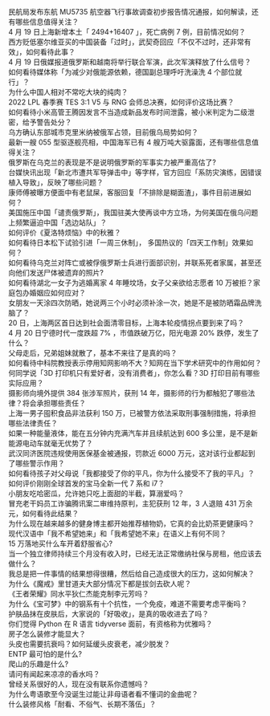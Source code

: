民航局发布东航 MU5735 航空器飞行事故调查初步报告情况通报，如何解读，还有哪些信息值得关注？  
4 月 19 日上海新增本土「 2494+16407 」，死亡病例 7 例，目前情况如何？  
西方贬低塞尔维亚买的中国装备「过时」，武契奇回应「不仅不过时，还非常有效」，如何看待此事？  
4 月 19 日俄媒报道俄罗斯和越南将举行联合军演，此次军演释放了什么信号？  
如何看待媒体称「为减少对俄能源依赖，德国副总理呼吁洗澡洗 4 个部位就行」？  
为什么中国人相对不常吃大块的纯肉？  
2022 LPL 春季赛 TES 3:1 V5 与 RNG 会师总决赛，如何评价这场比赛？  
如何看待小米高管王腾因发言不当造成新品发布时间泄露，被小米判定为二级泄密，给予警告处分？  
乌方确认东部城市克里米纳被俄军占领，目前俄乌局势如何？  
最新一艘 055 型驱逐舰亮相，中国海军已有 4 艘万吨大驱露面，还有哪些信息值得关注？  
俄罗斯在乌克兰的表现是不是说明俄罗斯的军事实力被严重高估了?  
台媒快讯出现「新北市遭共军导弹击中」等字样，官方回应「系防灾演练，因错误植入导致」，反映了哪些问题？  
康师傅被曝方便面中有老鼠屎，客服回复「不排除是糊面渣」，事件目前进展如何？  
美国施压中国「谴责俄罗斯」，我国驻美大使再谈中方立场，为何美国在俄乌问题上频繁逼迫中国「选边站队」？  
如何评价《夏洛特烦恼》中的秋雅？  
如何看待日本松下试验引进「一周三休制」， 多国热议的「四天工作制」效果如何？  
如何看待乌克兰对阵亡或被俘俄罗斯士兵进行面部识别，并联系死者家属，甚至还向他们发送尸体被遗弃的照片?  
如何看待湖北一女子为逃婚离家 4 年睡坟场，女子父亲欲给志愿者 10 万被拒？家庭包办婚姻应如何应对？  
女朋友一天涂四次防晒，她说两三个小时必须补涂一次，她是不是被防晒霜品牌洗脑了？  
20 日，上海两区首日达到社会面清零目标，上海本轮疫情拐点要到来了吗？  
4 月 20 日宁德时代一度跌超 7% ，市值跌破万亿，阳光电源 20% 跌停，发生了什么？  
父母走后，兄弟姐妹就散了，基本不来往了是真的吗？  
如何看待中科院教授表示停用知网影响不大？知网在当下学术研究中的作用如何？  
何同学说「3D 打印机只有爱好者，没有消费者」，你怎么看？3D 打印目前有哪些实际应用？  
摄影师向境外提供 384 张涉军照片，获刑 14 年，摄影师的行为都触犯了哪些法律？将会承担哪些责任？  
上海一男子囤积食品非法获利 150 万，已被警方依法采取刑事强制措施，将承担哪些法律责任？  
如果一种能量液体，能在五分钟内充满汽车并且续航达到 600 多公里，是不是新能源电动车就毫无优势了？  
武汉同济医院违规使用医保基金被通报，罚款近 6000 万元，这对该行业都起到了哪些警示作用？  
如何看待孩子对父母说「我都接受了你的平凡，你为什么接受不了我的平凡」？  
如何评价刚刚全球首发的宝马全新一代 7 系和 i7？  
小朋友吃哈密瓜，允许她只吃上面甜的半截，算溺爱吗？  
冒充老干妈员工诈骗腾讯案二审维持原判，主犯获刑 12 年，3 人退赔 431 万余元，如何看待此结果？  
为什么现在越来越多的健身博主都开始推荐植物奶，它真的会比奶茶更健康吗？  
现代汉语中「我不希望她来」和「我希望她不来」在语义上有何不同？  
15 万落地买什么车开着舒服省心?  
当一个独立律师持续三个月没有收入时，已经无法正常缴纳社保与房租，他应该去做什么？  
我总是把一件事情的结果想得很糟，然后给自己造成很大的压力，这如何解决？  
为什么《魔戒》里甘道夫大部分情况下都是拔剑去砍人呢？  
《王者荣耀》同水平狄仁杰能克制李元芳吗？  
为什么《宝可梦》中的钢系有十个抗性，一个免疫，难道不需要考虑平衡吗？  
护肤品抹在皮肤后，大家说的「好吸收」，是真的吸收进去了吗？  
你们觉得 Python 在 R 语言 tidyverse 面前，有资格称为优雅吗？  
房子怎么装修才能显大？  
头皮也需要抗衰吗？如何延缓头皮衰老，减少脱发？  
ENTP 最可怕的是什么?  
爬山的乐趣是什么?  
请问有闻起来凉凉的香水吗？  
曾经关系很好的人，现在没有联系你遗憾吗？  
为什么粤语歌至今没诞生过能让非母语者看不懂词的金曲呢？  
什么装修风格「耐看、不俗气、长期不落伍」？  
